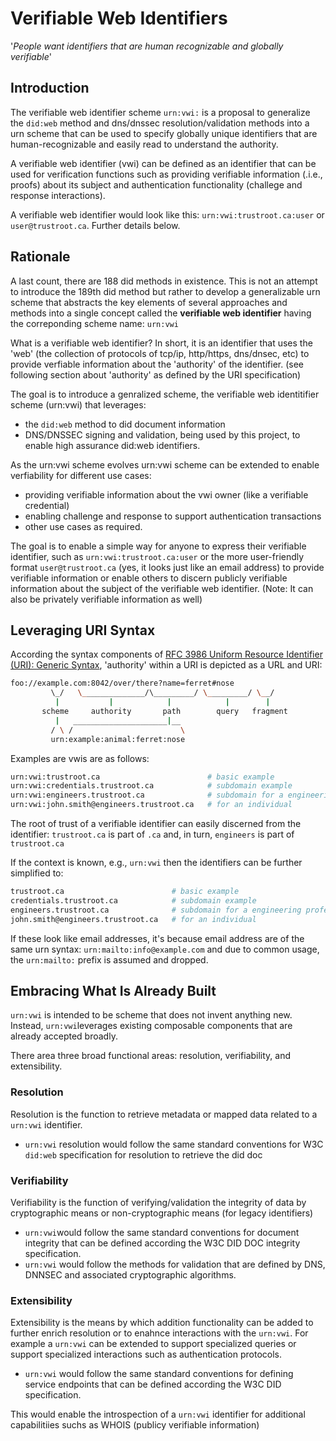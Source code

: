 # Verifiable Web Identifiers

'_People want identifiers that are human recognizable and globally verifiable_'


## Introduction

The verifiable web identifier scheme ```urn:vwi:``` is a proposal to generalize the ```did:web``` method and dns/dnssec resolution/validation methods into a urn scheme that can be used to specify globally unique identifiers that are human-recognizable and easily read to understand the authority. 

A verifiable web identifier (vwi) can be defined as an identifier that can be used for verification functions such as providing verifiable information (.i.e., proofs) about its subject and authentication functionality (challege and response interactions).

A verifiable web identifier would look like this: ```urn:vwi:trustroot.ca:user``` or ```user@trustroot.ca```. Further details below.

## Rationale

A last count, there are 188 did methods in existence. This is not an attempt to introduce the 189th did method but rather to develop a generalizable urn scheme that abstracts the key elements of several approaches and methods into a single concept called the **verifiable web identifier** having the correponding scheme name: ```urn:vwi```

What is a verifiable web identifier? In short, it is an identifier that uses the 'web' (the collection of protocols of tcp/ip, http/https, dns/dnsec, etc) to provide verfiable information about the 'authority' of the identifier. (see following section about 'authority' as defined by the URI specification)

The goal is to introduce a genralized scheme, the verifiable web identitifier scheme (urn:vwi) that leverages:

- the ```did:web``` method to did document information
- DNS/DNSSEC signing and validation, being used by this project, to enable high assurance did:web identifiers.

As the urn:vwi scheme evolves  urn:vwi scheme can be extended to enable verfiability for different use cases:

- providing verifiable information about the vwi owner (like a verifiable credential)
- enabling challenge and response to support authentication transactions
- other use cases as required.

The goal is to enable a simple way for anyone to express their verifiable identifier, such as ```urn:vwi:trustroot.ca:user``` or the more user-friendly format ```user@trustroot.ca``` (yes, it looks just like an email address) to provide verifiable information or enable others to discern publicly verifiable information about the subject of the verifiable web identifier. (Note: It can also be privately verifiable information as well)

## Leveraging URI Syntax

According the syntax components of [RFC 3986 Uniform Resource Identifier (URI): Generic Syntax](https://datatracker.ietf.org/doc/html/rfc3986), 'authority' within a URI is depicted as a URL and URI:

```bash
foo://example.com:8042/over/there?name=ferret#nose
         \_/   \______________/\_________/ \_________/ \__/
          |           |            |            |        |
       scheme     authority       path        query   fragment
          |   _____________________|__
         / \ /                        \
         urn:example:animal:ferret:nose

```

Examples are vwis are as follows:

```bash
urn:vwi:trustroot.ca                        # basic example
urn:vwi:credentials.trustroot.ca            # subdomain example
urn:vwi:engineers.trustroot.ca              # subdomain for a engineering professional assocation
urn:vwi:john.smith@engineers.trustroot.ca   # for an individual
```

The root of trust of a verifiable identifier can easily discerned from the identifier: ```trustroot.ca``` is part of ```.ca``` and, in turn, ```engineers``` is part of ```trustroot.ca```


If the context is known, e.g., ```urn:vwi``` then the identifiers can be further simplified to:

```bash
trustroot.ca                        # basic example
credentials.trustroot.ca            # subdomain example
engineers.trustroot.ca              # subdomain for a engineering professional assocation
john.smith@engineers.trustroot.ca   # for an individual
```

If these look like email addresses, it's because email address are of the same urn syntax: ```urn:mailto:info@example.com``` and due to common usage, the ```urn:mailto:``` prefix is assumed and dropped.

## Embracing What Is Already Built

```urn:vwi``` is intended to be scheme that does not invent anything new.  Instead, ```urn:vwi```leverages existing composable components that are already accepted broadly.

There area three broad functional areas: resolution, verifiability, and extensibility.

### Resolution

Resolution is the function to retrieve metadata or mapped data related to a ```urn:vwi``` identifier.

- ```urn:vwi``` resolution would follow the same standard conventions for W3C ```did:web``` specification for resolution to retrieve the did doc

### Verifiability

Verifiability is the function of verifying/validation the integrity of data by cryptographic means or non-cryptographic means (for legacy identifiers)

- ```urn:vwi```would follow the same standard conventions for document integrity that can be defined according the W3C DID DOC integrity specification.
- ```urn:vwi``` would follow the methods for validation that are defined by DNS, DNNSEC and associated cryptographic algorithms.

### Extensibility

Extensibility is the means by which addition functionality can be added to further enrich resolution or to enahnce interactions with the ```urn:vwi```. For example a ```urn:vwi``` can be extended to support specialized queries or support specialized interactions such as authentication protocols.

- ```urn:vwi``` would follow the same standard conventions for defining service endpoints that can be defined according the W3C DID specification.

This would enable the introspection of a ```urn:vwi``` identifier for additional capabilitiies suchs as WHOIS (publicy verifiable information)

